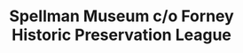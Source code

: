 ---
layout: repo
title: "Spellman Museum c/o Forney Historic Preservation League"
id: 16750
permalink: repos/16750/
---